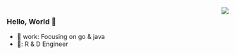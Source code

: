 <img align="right" src="https://github-readme-stats.vercel.app/api?username=zhang-wangz&show_icons=true" />

### Hello, World 👋

- 🧡 work: Focusing on go & java
- 🔨: R & D Engineer
 


